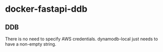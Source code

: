 # docker-fastapi-ddb

## DDB

There is no need to specify AWS credentials. dynamodb-local just needs to have a non-empty string.
